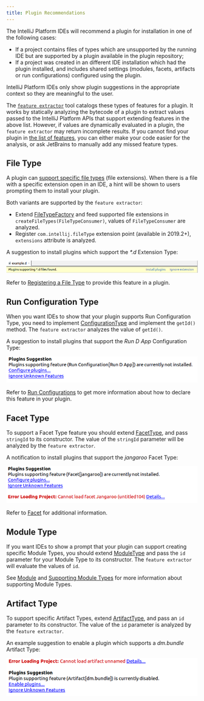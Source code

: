 ```yaml
---
title: Plugin Recommendations
---
```


The IntelliJ Platform IDEs will recommend a plugin for installation in one of the following cases:

 * If a project contains files of types which are unsupported by the running IDE but are supported by a plugin
   available in the plugin repository;
 * If a project was created in an different IDE installation which had the plugin installed, and includes shared
   settings (modules, facets, artifacts or run configurations) configured using the plugin.

IntelliJ Platform IDEs only show plugin suggestions in the appropriate context so they are meaningful to the user.

The [`feature extractor`](https://github.com/JetBrains/intellij-plugin-verifier/tree/master/intellij-feature-extractor/) tool 
catalogs these types of features for a plugin. It works by statically analyzing the bytecode of a plugin to extract values
passed to the IntelliJ Platform APIs that support extending features in the above list. 
However, if values are dynamically evaluated in a plugin, the `feature extractor` may return incomplete results. 
If you cannot find your plugin in [the list of features](https://plugins.jetbrains.com/feature/), you can either make your code 
easier for the analysis, or ask JetBrains to manually add any missed feature types.

## File Type

A plugin can [support specific file types](/reference_guide/custom_language_support/registering_file_type.md) (file extensions). When there is a file with a specific extension open in an IDE, a hint will be shown to users prompting them to install your plugin.

Both variants are supported by the `feature extractor`:
- Extend [FileTypeFactory](upsource:///platform/platform-api/src/com/intellij/openapi/fileTypes/FileTypeFactory.java)
and feed supported file extensions in `createFileTypes(FileTypeConsumer)`, values of `FileTypeConsumer` are analyzed.
- Register `com.intellij.fileType` extension point (available in 2019.2+), `extensions` attribute is analyzed.

A suggestion to install plugins which support the _\*.d_ Extension Type:

![File Extensions Type of Feature](img/feature_extractor_extensions.png)

Refer to [Registering a File Type](/reference_guide/custom_language_support/registering_file_type.md) to provide this feature in a plugin.

## Run Configuration Type

When you want IDEs to show that your plugin supports Run Configuration Type, you need to implement 
[ConfigurationType](upsource:///platform/lang-api/src/com/intellij/execution/configurations/ConfigurationType.java) 
and implement the `getId()` method. The `feature extractor` analyzes the value of `getId()`.

A suggestion to install plugins that support the *Run D App* Configuration Type:

![Configuration Type of Feature](img/feature_extractor_configuration.png)

Refer to [Run Configurations](/basics/run_configurations.md) to get more information about how to declare this feature in your plugin.

## Facet Type

To support a Facet Type feature you should extend [FacetType](upsource:///platform/lang-api/src/com/intellij/facet/FacetType.java),
and pass `stringId` to its constructor. The value of the `stringId` parameter will be analyzed by the `feature extractor`.

A notification to install plugins that support the *jangaroo* Facet Type:

![Facet Type of Feature](img/feature_extractor_facet.png)

Refer to [Facet](/reference_guide/project_model/facet.md) for additional information.

## Module Type

If you want IDEs to show a prompt that your plugin can support creating specific Module Types, you should extend
[ModuleType](upsource:///platform/lang-api/src/com/intellij/openapi/module/ModuleType.java) 
and pass the `id` parameter for your Module Type to its constructor. The `feature extractor` will evaluate the values of `id`.

See [Module](/reference_guide/project_model/module.md) and [Supporting Module Types](/tutorials/project_wizard/module_types.md) 
for more information about supporting Module Types.


## Artifact Type

To support specific Artifact Types, extend [ArtifactType](upsource:///java/compiler/openapi/src/com/intellij/packaging/artifacts/ArtifactType.java), 
and pass an `id` parameter to its constructor. The value of the `id` parameter is analyzed by the `feature extractor`.

An example suggestion to enable a plugin which supports a *dm.bundle* Artifact Type:

![Artifact Type of Feature](img/feature_extractor_artifacts.png)
